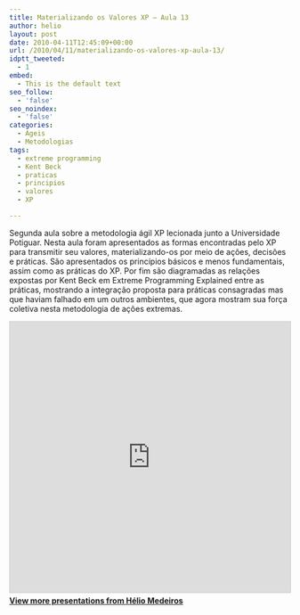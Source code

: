 ```yaml
---
title: Materializando os Valores XP – Aula 13
author: helio
layout: post
date: 2010-04-11T12:45:09+00:00
url: /2010/04/11/materializando-os-valores-xp-aula-13/
idptt_tweeted:
  - 1
embed:
  - This is the default text
seo_follow:
  - 'false'
seo_noindex:
  - 'false'
categories:
  - Ageis
  - Metodologias
tags:
  - extreme programming
  - Kent Beck
  - praticas
  - principios
  - valores
  - XP

---
```

Segunda aula sobre a metodologia ágil XP lecionada junto a Universidade Potiguar. Nesta aula foram apresentados as formas encontradas pelo XP para transmitir seu valores, materializando-os por meio de ações, decisões e práticas. São apresentados os princípios básicos e menos fundamentais, assim como as práticas do XP. Por fim são diagramadas as relações expostas por Kent Beck em Extreme Programming Explained entre as práticas, mostrando a integração proposta para práticas consagradas mas que haviam falhado em um outros ambientes, que agora mostram sua força coletiva nesta metodologia de ações extremas.

<div style="margin-bottom: 20px;">
<iframe src="https://www.slideshare.net/slideshow/embed_code/key/ePHVpNd1rPPUEh" width="597" height="486" frameborder="0" marginwidth="0" marginheight="0" scrolling="no" style="border:1px solid #CCC; border-width:1px; margin-bottom:5px; max-width: 100%;" allowfullscreen></iframe>
</iframe>
<div style="margin-bottom:5px">
    <strong><a href="//www.slideshare.net/heliomedeiros" target="_blank">View more presentations from Hélio Medeiros</a></strong>
</div>
</div>